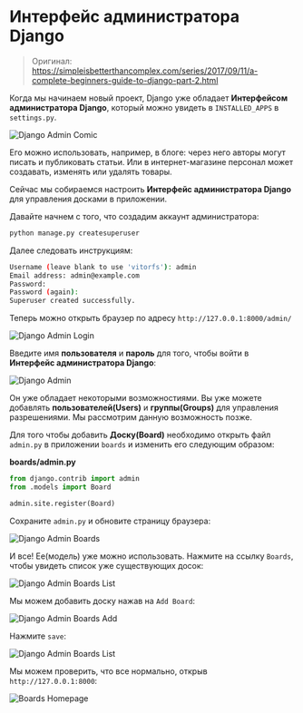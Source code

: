 # Интерфейс администратора Django

> Оригинал: https://simpleisbetterthancomplex.com/series/2017/09/11/a-complete-beginners-guide-to-django-part-2.html

Когда мы начинаем новый проект, Django уже обладает **Интерфейсом администратора Django**, который можно увидеть в `INSTALLED_APPS` в `settings.py`.

![Django Admin Comic](https://simpleisbetterthancomplex.com/media/series/beginners-guide/1.11/part-2/Pixton_Comic_Django_Admin.png)

Его можно использовать, например, в блоге: через него авторы могут писать и публиковать статьи. Или в интернет-магазине персонал может создавать, изменять или удалять товары.

Сейчас мы собираемся настроить **Интерфейс администратора Django** для управления досками в приложении.

Давайте начнем с того, что создадим аккаунт администратора:

```bash
python manage.py createsuperuser
```

Далее следовать инструкциям:

```bash
Username (leave blank to use 'vitorfs'): admin
Email address: admin@example.com
Password:
Password (again):
Superuser created successfully.
```

Теперь можно открыть браузер по адресу `http://127.0.0.1:8000/admin/`

![Django Admin Login](https://simpleisbetterthancomplex.com/media/series/beginners-guide/1.11/part-2/django-admin-login.png)

Введите имя **пользователя** и **пароль** для того, чтобы войти в **Интерфейс администратора Django**:

![Django Admin](https://simpleisbetterthancomplex.com/media/series/beginners-guide/1.11/part-2/django-admin.png)

Он уже обладает некоторыми возможностиями. Вы уже можете добавлять **пользователей(Users)** и **группы(Groups)** для управления разрешениями. Мы рассмотрим данную возможность позже.

Для того чтобы добавить **Доску(Board)** необходимо открыть файл `admin.py` в приложении `boards` и изменить его следующим образом:

**boards/admin.py**
```python
from django.contrib import admin
from .models import Board

admin.site.register(Board)
```

Сохраните `admin.py` и обновите страницу браузера:

![Django Admin Boards](https://simpleisbetterthancomplex.com/media/series/beginners-guide/1.11/part-2/django-admin-boards.png)

И все! Ее(модель) уже можно использовать. Нажмите на ссылку `Boards`, чтобы увидеть список уже существующих досок:

![Django Admin Boards List](https://simpleisbetterthancomplex.com/media/series/beginners-guide/1.11/part-2/django-admin-boards-list.png)

Мы можем добавить доску нажав на `Add Board`:

![Django Admin Boards Add](https://simpleisbetterthancomplex.com/media/series/beginners-guide/1.11/part-2/django-admin-boards-add.png)

Нажмите `save`:

![Django Admin Boards List](https://simpleisbetterthancomplex.com/media/series/beginners-guide/1.11/part-2/django-admin-boards-list-2.png)

Мы можем проверить, что все нормально, открыв `http://127.0.0.1:8000`:

![Boards Homepage](https://simpleisbetterthancomplex.com/media/series/beginners-guide/1.11/part-2/boards-homepage-bootstrap-3.png)

